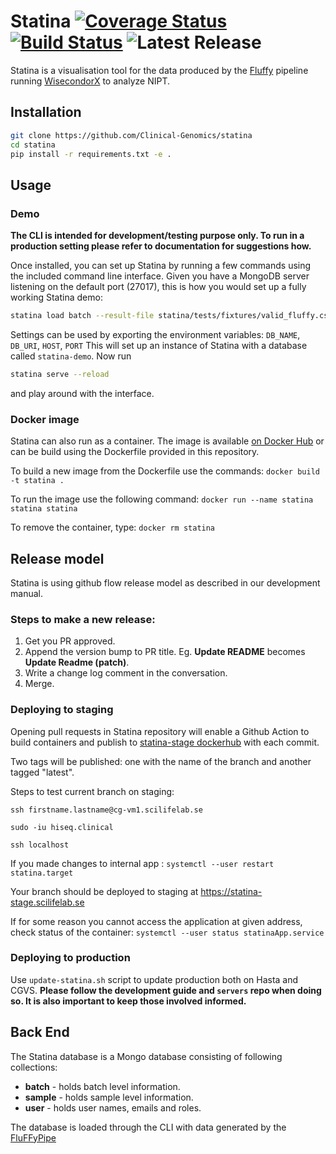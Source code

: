 # Statina  [![Coverage Status](https://coveralls.io/repos/github/Clinical-Genomics/statina/badge.svg?branch=master)](https://coveralls.io/github/Clinical-Genomics/statina?branch=master) [![Build Status](https://travis-ci.org/Clinical-Genomics/statina.svg?branch=master)](https://travis-ci.org/Clinical-Genomics/statina) ![Latest Release](https://img.shields.io/github/v/release/clinical-genomics/statina)


Statina is a visualisation tool for the data produced by the [Fluffy] pipeline running [WisecondorX] to analyze NIPT.

## Installation

```bash
git clone https://github.com/Clinical-Genomics/statina
cd statina
pip install -r requirements.txt -e .
```

## Usage

### Demo

**The CLI is intended for development/testing purpose only. To run in a production setting please refer to documentation
for suggestions how.**

Once installed, you can set up Statina by running a few commands using the included command line interface. 
Given you have a MongoDB server listening on the default port (27017), this is how you would set up a fully working 
Statina demo:

```bash
statina load batch --result-file statina/tests/fixtures/valid_fluffy.csv
```

Settings can be used by exporting the environment variables: `DB_NAME`, `DB_URI`, `HOST`, `PORT`
This will set up an instance of Statina with a database called `statina-demo`. Now run

```bash
statina serve --reload
```
 and play around with the interface.

### Docker image

Statina can also run as a container. The image is available [on Docker Hub][docker-hub] or can be build using the 
Dockerfile provided in this repository.

To build a new image from the Dockerfile use the commands: `docker build -t statina .`

To run the image use the following command: `docker run --name statina statina statina `

To remove the container, type: `docker rm statina`

## Release model
Statina is using github flow release model as described in our development manual.


### Steps to make a new release:

1) Get you PR approved.
2) Append the version bump to PR title. Eg. __Update README__ becomes __Update Readme (patch)__.
3) Write a change log comment in the conversation.
4) Merge.
	
### Deploying to staging

Opening pull requests in Statina repository will enable a Github Action to build containers and publish to 
[statina-stage dockerhub](https://hub.docker.com/repository/docker/clinicalgenomics/statina-stage) with each commit.

Two tags will be published: one with the name of the branch and another tagged "latest".


Steps to test current branch on staging:

`ssh firstname.lastname@cg-vm1.scilifelab.se`

`sudo -iu hiseq.clinical`

`ssh localhost`
  
If you made changes to internal app : `systemctl --user restart statina.target` 

Your branch should be deployed to staging at https://statina-stage.scilifelab.se 

If for some reason you cannot access the application at given address, check status of the container: `systemctl --user status statinaApp.service`

### Deploying to production

Use `update-statina.sh` script to update production both on Hasta and CGVS. 
**Please follow the development guide and `servers` repo when doing so. It is also important to keep those involved informed.**

## Back End
The Statina database is a Mongo database consisting of following collections:

- **batch** - holds batch level information.
- **sample** - holds sample level information.
- **user** - holds user names, emails and roles.

The database is loaded through the CLI with data generated by the [FluFFyPipe][Fluffy]


[Fluffy]: https://github.com/Clinical-Genomics/fluffy
[WisecondorX]: https://github.com/CenterForMedicalGeneticsGhent/WisecondorX
[docker-hub]: https://hub.docker.com/repository/docker/clinicalgenomics/statina
